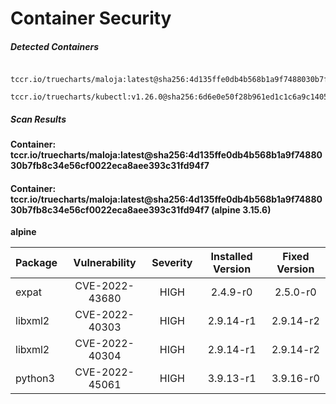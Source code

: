 # Container Security

##### Detected Containers

          tccr.io/truecharts/maloja:latest@sha256:4d135ffe0db4b568b1a9f7488030b7fb8c34e56cf0022eca8aee393c31fd94f7
          tccr.io/truecharts/kubectl:v1.26.0@sha256:6d6e0e50f28b961ed1c1c6a9c140553238641591fbdc9ac7c1a348636f78c552

##### Scan Results

**Container: tccr.io/truecharts/maloja:latest@sha256:4d135ffe0db4b568b1a9f7488030b7fb8c34e56cf0022eca8aee393c31fd94f7**

#### Container: tccr.io/truecharts/maloja:latest@sha256:4d135ffe0db4b568b1a9f7488030b7fb8c34e56cf0022eca8aee393c31fd94f7 (alpine 3.15.6)
    

**alpine**

      
| Package         |    Vulnerability   |   Severity  |  Installed Version | Fixed Version |
|:----------------|:------------------:|:-----------:|:------------------:|:-------------:|
| expat         |    CVE-2022-43680   |   HIGH  |  2.4.9-r0 | 2.5.0-r0 |
| libxml2         |    CVE-2022-40303   |   HIGH  |  2.9.14-r1 | 2.9.14-r2 |
| libxml2         |    CVE-2022-40304   |   HIGH  |  2.9.14-r1 | 2.9.14-r2 |
| python3         |    CVE-2022-45061   |   HIGH  |  3.9.13-r1 | 3.9.16-r0 |

